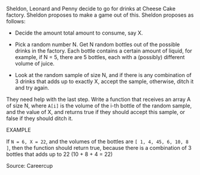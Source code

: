 Sheldon, Leonard and Penny decide to go for drinks at Cheese Cake factory. Sheldon proposes to
 make a game out of this. Sheldon proposes as follows:

 - Decide the amount total amount to consume, say X.

 - Pick a random number N. Get N random bottles out of the possible drinks in the factory. Each
   bottle contains a certain amount of liquid, for example, if N = 5, there are 5 bottles, each
   with a (possibly) different volume of juice.

 - Look at the random sample of size N, and if there is any combination of 3 drinks that adds up
   to exactly X, accept the sample, otherwise, ditch it and try again.

 They need help with the last step. Write a function that receives an array A of size N, where
 `A[i]` is the volume of the i-th bottle of the random sample, and the value of X, and returns
 true if they should accept this sample, or false if they should ditch it.

 EXAMPLE

 If `N = 6, X = 22`, and the volumes of the bottles are `[ 1, 4, 45, 6, 10, 8 ]`, then the function
 should return true, because there is a combination of 3 bottles that adds up to 22
 (10 + 8 + 4 = 22)

 Source: Careercup